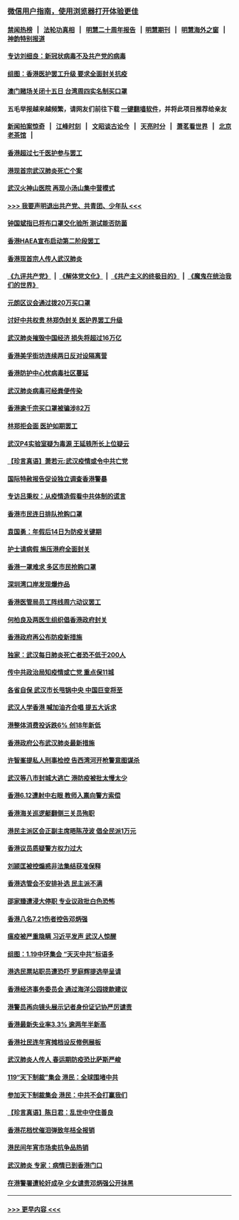 ### [微信用户指南，使用浏览器打开体验更佳](https://github.com/gfw-breaker/banned-news1/blob/master/indexes/wechat-guide.md?t=0)
#### [禁闻热榜](热点新闻.md?t=0)  &nbsp;&nbsp;|&nbsp;&nbsp; [法轮功真相](https://github.com/gfw-breaker/truth/blob/master/README.md?t=0) &nbsp;&nbsp;|&nbsp;&nbsp; [明慧二十周年报告](https://github.com/gfw-breaker/mh-reports/blob/master/README.md?t=0) &nbsp;&nbsp;|&nbsp;&nbsp;[明慧期刊](https://github.com/gfw-breaker/mh-qikan) &nbsp;&nbsp;|&nbsp;&nbsp; [明慧海外之窗](https://github.com/gfw-breaker/mh-news/blob/master/README.md?t=0) &nbsp;&nbsp;|&nbsp;&nbsp; [神韵特别报道](https://github.com/gfw-breaker/mh-news/blob/master/shenyun.md?t=0)
#### [专访刘细良：新冠状病毒不及共产党的病毒](../pages/nsc415/n11847164.md?t=02060811) 
#### [组图：香港医护罢工升级 要求全面封关抗疫](../pages/nsc415/n11844107.md?t=02060811) 
#### [澳门赌场关闭十五日 台湾周四实名制买口罩](../pages/nsc415/n11845083.md?t=02060811) 
#### 五毛举报越来越频繁，请网友们前往下载 [一键翻墙软件](https://github.com/gfw-breaker/ssr-accounts)，并将此项目推荐给亲友
#### [新闻拍案惊奇](https://github.com/gfw-breaker/banned-news1/blob/master/pages/link4.md) &nbsp;&nbsp;|&nbsp;&nbsp; [江峰时刻](https://github.com/gfw-breaker/banned-news1/blob/master/pages/link4.md) &nbsp;&nbsp;|&nbsp;&nbsp; [文昭谈古论今](https://github.com/gfw-breaker/banned-news1/blob/master/pages/link4.md) &nbsp;&nbsp;|&nbsp;&nbsp; [天亮时分](https://github.com/gfw-breaker/banned-news1/blob/master/pages/link4.md) &nbsp;&nbsp;|&nbsp;&nbsp; [萧茗看世界](https://github.com/gfw-breaker/banned-news1/blob/master/pages/link4.md) &nbsp;&nbsp;|&nbsp;&nbsp; [北京老茶馆](https://github.com/gfw-breaker/banned-news1/blob/master/pages/link4.md) &nbsp;&nbsp;|&nbsp;&nbsp; 
#### [香港超过七千医护参与罢工](../pages/nsc415/n11845051.md?t=02060811) 
#### [港现首宗武汉肺炎死亡个案](../pages/nsc415/n11844998.md?t=02060811) 
#### [武汉火神山医院 再现小汤山集中营模式](../pages/nsc415/n11844763.md?t=02060811) 
#### [>>> 我要声明退出共产党、共青团、少年队 <<<](https://github.com/begood0513/goodnews/blob/master/quit/letter.md) 
#### [钟国斌指已将布口罩交化验所 测试能否防菌](../pages/nsc415/n11842783.md?t=02060811) 
#### [香港HAEA宣布启动第二阶段罢工](../pages/nsc415/n11842723.md?t=02060811) 
#### [香港现首宗人传人武汉肺炎](../pages/nsc415/n11842766.md?t=02060811) 
#### [《九评共产党》](https://github.com/begood0513/9ping.md/blob/master/README.md) &nbsp;|&nbsp; [《解体党文化》](../../../../jtdwh.md/blob/master/README.md)  &nbsp;|&nbsp; [《共产主义的终极目的》](../../../../gczydzjmd.md/blob/master/README.md) &nbsp;|&nbsp; [《魔鬼在统治我们的世界》](../../../../mgztzwmdsj.md/blob/master/README.md) 
#### [元朗区议会通过拨20万买口罩](../pages/nsc415/n11842754.md?t=02060811) 
#### [讨好中共权贵 林郑伪封关 医护界罢工升级](../pages/nsc415/n11842359.md?t=02060811) 
#### [武汉肺炎摧毁中国经济 损失将超过16万亿](../pages/nsc415/n11839723.md?t=02060811) 
#### [香港美孚街坊连续两日反对设隔离营](../pages/nsc415/n11839962.md?t=02060811) 
#### [香港防护中心忧病毒社区蔓延](../pages/nsc415/n11839933.md?t=02060811) 
#### [武汉肺炎病毒可经粪便传染](../pages/nsc415/n11839939.md?t=02060811) 
#### [香港逾千宗买口罩被骗涉82万](../pages/nsc415/n11839914.md?t=02060811) 
#### [林郑拒会面 医护如期罢工](../pages/nsc415/n11839892.md?t=02060811) 
#### [武汉P4实验室疑为毒源 王延轶所长上位疑云](../pages/nsc415/n11835543.md?t=02060811) 
#### [【珍言真语】萧若元:武汉疫情或令中共亡党](../pages/nsc415/n11829394.md?t=02060811) 
#### [国际特赦报告促设独立调查香港警暴](../pages/nsc415/n11833845.md?t=02060811) 
#### [专访吕秉权：从疫情造假看中共体制的谎言](../pages/nsc415/n11833813.md?t=02060811) 
#### [香港市民连日排队抢购口罩](../pages/nsc415/n11833794.md?t=02060811) 
#### [袁国勇：年假后14日为防疫关键期](../pages/nsc415/n11831088.md?t=02060811) 
#### [护士请病假 施压港府全面封关](../pages/nsc415/n11831030.md?t=02060811) 
#### [香港一罩难求 多区市民抢购口罩](../pages/nsc415/n11831002.md?t=02060811) 
#### [深圳湾口岸发现爆炸品](../pages/nsc415/n11828802.md?t=02060811) 
#### [香港医管局员工阵线周六动议罢工](../pages/nsc415/n11828762.md?t=02060811) 
#### [何柏良及两医生组织倡香港政府封关](../pages/nsc415/n11828749.md?t=02060811) 
#### [香港政府再公布防疫新措施](../pages/nsc415/n11828716.md?t=02060811) 
#### [独家：武汉每日肺炎死亡者恐不低于200人](../pages/nsc415/n11828240.md?t=02060811) 
#### [传中共政治局知疫情或亡党 重点保11城](../pages/nsc415/n11828145.md?t=02060811) 
#### [各省自保 武汉市长甩锅中央 中国巨变将至](../pages/nsc415/n11828021.md?t=02060811) 
#### [武汉人学香港 喊加油齐合唱 提五大诉求](../pages/nsc415/n11827046.md?t=02060811) 
#### [港整体消费投诉跌6% 创18年新低](../pages/nsc415/n11817280.md?t=02060811) 
#### [香港政府公布武汉肺炎最新措施](../pages/nsc415/n11817152.md?t=02060811) 
#### [许智峯提私人刑事检控 告西湾河开枪警意图谋杀](../pages/nsc415/n11817132.md?t=02060811) 
#### [武汉等八市封城大逃亡 港防疫被批太慢太少](../pages/nsc415/n11817058.md?t=02060811) 
#### [香港6.12遭射中右眼 教师入禀向警方索偿](../pages/nsc415/n11814678.md?t=02060811) 
#### [香港海关巡逻艇翻侧三关员殉职](../pages/nsc415/n11814604.md?t=02060811) 
#### [港民主派区会正副主席晤陈茂波 倡全民派1万元](../pages/nsc415/n11814582.md?t=02060811) 
#### [香港议员质疑警方权力过大](../pages/nsc415/n11814560.md?t=02060811) 
#### [刘颕匡被控煽惑非法集结获准保释](../pages/nsc415/n11811727.md?t=02060811) 
#### [香港选管会不安排补选 民主派不满](../pages/nsc415/n11811691.md?t=02060811) 
#### [邵家臻遭浸大停职 专业议政批白色恐怖](../pages/nsc415/n11811670.md?t=02060811) 
#### [香港八名7.21伤者控告邓炳强](../pages/nsc415/n11811623.md?t=02060811) 
#### [瘟疫被严重隐瞒 习近平发声 武汉人惊醒](../pages/nsc415/n11811186.md?t=02060811) 
#### [组图：1.19中环集会 “天灭中共”标语多](../pages/nsc415/n11809514.md?t=02060811) 
#### [港选民票站职员遭恐吓 罗庭辉提选举呈请](../pages/nsc415/n11808914.md?t=02060811) 
#### [香港经济事务委员会 通过海洋公园拨款建议](../pages/nsc415/n11808906.md?t=02060811) 
#### [港警员再向镜头展示记者身份证记协严厉谴责](../pages/nsc415/n11808888.md?t=02060811) 
#### [香港最新失业率3.3% 逾两年半新高](../pages/nsc415/n11808887.md?t=02060811) 
#### [香港社民连年宵摊档设反修例展板](../pages/nsc415/n11808857.md?t=02060811) 
#### [武汉肺炎人传人 春运期防疫恐比萨斯严峻](../pages/nsc415/n11808739.md?t=02060811) 
#### [119“天下制裁”集会 港民：全球围堵中共](../pages/nsc415/n11806318.md?t=02060811) 
#### [参加天下制裁集会 港民：中共不会打赢我们](../pages/nsc415/n11806596.md?t=02060811) 
#### [【珍言真语】陈日君：乱世中守住善良](../pages/nsc415/n11806247.md?t=02060811) 
#### [香港花档忧催泪弹致年桔全报销](../pages/nsc415/n11806130.md?t=02060811) 
#### [港民间年宵市场卖抗争品热销](../pages/nsc415/n11806073.md?t=02060811) 
#### [武汉肺炎 专家：病情已到香港门口](../pages/nsc415/n11806020.md?t=02060811) 
#### [在港警署遭轮奸成孕 少女谴责邓炳强公开抹黑](../pages/nsc415/n11805981.md?t=02060811) 

----
#### [ >>> 更早内容 <<< ](../indexes/nsc415-earlier.md)
